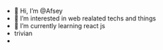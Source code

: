 - 👋 Hi, I’m @Afsey
- 👀 I’m interested in web realated techs and things 
- 🌱 I’m currently learning  react js
- trivian 
- 


<!---
Afsey/Afsey is a ✨ special ✨ repository because its `README.md` (this file) appears on your GitHub profile.
You can click the Preview link to take a look at your changes.
--->
